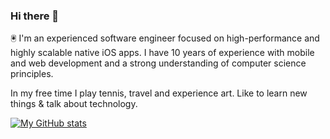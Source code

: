 ### Hi there 👋

🖲 I'm an experienced software engineer focused on high-performance and highly scalable native iOS apps.
I have 10 years of experience with mobile and web development and a strong understanding of computer science principles.

In my free time I play tennis, travel and experience art.
Like to learn new things & talk about technology.

[![My GitHub stats](https://github-readme-stats.vercel.app/api?username=erikdrobne)](https://github.com/anuraghazra/github-readme-stats)

<!--
**erikdrobne/erikdrobne** is a ✨ _special_ ✨ repository because its `README.md` (this file) appears on your GitHub profile.

Here are some ideas to get you started:

- 🔭 I’m currently working on ...
- 🌱 I’m currently learning ...
- 👯 I’m looking to collaborate on ...
- 🤔 I’m looking for help with ...
- 💬 Ask me about ...
- 📫 How to reach me: ...
- 😄 Pronouns: ...
- ⚡ Fun fact: ...
-->
